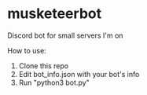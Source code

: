 # musketeerbot
Discord bot for small servers I'm on

How to use:
1. Clone this repo
2. Edit bot_info.json with your bot's info
3. Run "python3 bot.py"
